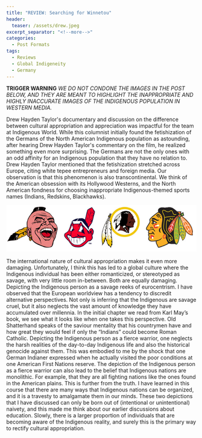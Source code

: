 ```yaml
---
title: "REVIEW: Searching for Winnetou"
header:
  teaser: /assets/drew.jpeg
excerpt_separator: "<!--more-->"
categories:
  - Post Formats
tags:
  - Reviews
  - Global Indigeneity
  - Germany
---
```

**TRIGGER WARNING**
*WE DO NOT CONDONE THE IMAGES IN THE POST BELOW, AND THEY ARE MEANT TO HIGHLIGHT THE INAPPROPRIATE AND HIGHLY INACCURATE IMAGES OF THE INDIGENOUS POPULATION IN WESTERN MEDIA.*

Drew Hayden Taylor's documentary and discussion on the difference between cultural appropriation and appreciation was impactful for the team at Indigenous World. While this columnist initially found the fetishization of the Germans of the North American Indigenous population as astounding, after hearing Drew Hayden Taylor's commentary on the film, he realized something even more surprising. The Germans are not the only ones with an odd affinity for an Indigenous population that they have no relation to. Drew Hayden Taylor mentioned that the fetishization stretched across Europe, citing white tepee entrepreneurs and foreign media. Our observation is that this phenomenon is also transcontinental. We think of the American obsession with its Hollywood Westerns, and the North American fondness for choosing inappropriate Indigenous-themed sports names (Indians, Redskins, Blackhawks).
 
![logos Image](/assets/logos.jpeg "logos")

The international nature of cultural appropriation makes it even more damaging. Unfortunately, I think this has led to a global culture where the Indigenous individual has been either romanticized, or stereotyped as savage, with very little room in-between. Both are equally damaging.
Depicting the Indigenous person as a savage reeks of eurocentrism. I have observed that the European worldview has a tendency to discredit alternative perspectives. Not only is inferring that the Indigenous are savage cruel, but it also neglects the vast amount of knowledge they have accumulated over millennia. In the initial chapter we read from Karl May’s book, we see what it looks like when one takes this perspective. Old Shatterhand speaks of the saviour mentality that his countrymen have and how great they would feel if only the “Indians” could become Roman Catholic.
Depicting the Indigenous person as a fierce warrior, one neglects the harsh realities of the day-to-day Indigenous life and also the historical genocide against them. This was embodied to me by the shock that one German Indianer expressed when he actually visited the poor conditions at one American First Nations reserve.
The depiction of the Indigenous person as a fierce warrior can also lead to the belief that Indigenous nations are monolithic. For example, that they are all fighting nations like the ones found in the American plains. This is further from the truth. I have learned in this course that there are many ways that Indigenous nations can be organized, and it is a travesty to amalgamate them in our minds.
These two depictions that I have discussed can only be born out of (intentional or unintentional) naivety, and this made me think about our earlier discussions about education. Slowly, there is a larger proportion of individuals that are becoming aware of the Indigenous reality, and surely this is the primary way to rectify cultural appropriation.
